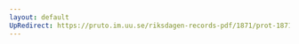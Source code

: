 ```yaml
---
layout: default
UpRedirect: https://pruto.im.uu.se/riksdagen-records-pdf/1871/prot-1871--fk--427/prot-1871--fk--427_015.pdf
---
```

